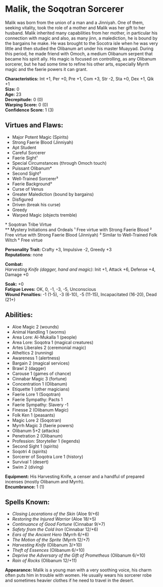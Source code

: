 # Malik, the Soqotran Sorcerer

Malik was born from the union of a man and a Jinniyah. One of them, seeking vitality, took the role of a mother and Malik was her gift to her husband. Malik inherited many capabilities from her mother, in particular his connection with magic and also, as many jinn, a malediction, he is bound by the bargains he make. He was brought to the Socotra isle when he was very little and then studied the Olibanum art under his master Muayyad. During this period, he made friend with Omoch, a medium Olibanum serpent that became his spirit ally. His magic is focused on controlling, as any Olibanum sorcerer, but he had some time to refine his other arts, especially Myrrh magic and the faerie powers it can grant.

**Characteristics:** Int +1, Per +0, Pre +1, Com +3, Str -2, Sta +0, Dex +1, Qik +1  
**Size:** 0  
**Age:** 23  
**Decrepitude:** 0 (0)  
**Warping Score:** 0 (0)  
**Confidence Score:** 1 (3)

## Virtues and Flaws:

- Major Potent Magic (Spirits)
- Strong Faerie Blood (Jinniyah)
- Apt Student
- Careful Sorcerer
- Faerie Sight¹
- Special Circumstances (through Omoch touch)
- Puissant Olibanum*
- Second Sight²
- Well-Trained Sorcerer³
- Faerie Background°
- Curse of Venus
- Greater Malediction (bound by bargains)
- Disfigured
- Driven (break his curse)
- Greedy
- Warped Magic (objects tremble)

\* Soqotran Tribe Virtue  
** Mystery Initiations and Ordeals
¹ Free virtue with Strong Faerie Blood
² Free virtue with Strong Faerie Blood (Jinniyah)
³ Similar to Well-Trained Folk Witch
° Free virtue

**Personality Trait:** Crafty +3, Impulsive -2, Greedy +3  
**Reputations:** none

**Combat:**  
*Harvesting Knife (dagger, hand and magic)*: Init +1, Attack +6, Defense +4, Damage +0  

**Soak:** +0  
**Fatigue Leves:** OK, 0, -1, -3, -5, Unconscious  
**Wound Penalties:** -1 (1-5), -3 (6-10), -5 (11-15), Incapacitated (16-20), Dead (21+)

## Abilities:

+ Aloe Magic 2 (wounds)
+ Animal Handling 1 (worms)
+ Area Lore: Al-Mukalla 1 (people)
+ Area Lore: Soqotra 1 (magical creatures)
+ Artes Liberales 2 (ceremonial magic)
+ Atheltics 2 (running)
+ Awareness 1 (alertness)
+ Bargain 2 (magical services)
+ Brawl 2 (dagger)
+ Carouse 1 (games of chance)
+ Cinnabar Magic 3 (fortune)
+ Concentration 1 (Olibanum)
+ Etiquette 1 (other magicians)
+ Faerie Lore 1 (Soqotran)
+ Faerie Sympathy: Pacts 1
+ Faerie Sympathy: Slavery -1
+ Finesse 2 (Olibanum Magic)
+ Folk Ken 1 (peasants)
+ Magic Lore 2 (Soqotran)
+ Myrrh Magic 3 (faerie powers)
+ Olibanum 5+2 (attacks)
+ Penetration 2 (Olibanum)
+ Profession: Storyteller 1 (legends)
+ Second Sight 1 (spirits)
+ Soqotri 4 (spirits)
+ Sorcerer of Soqotra Lore 1 (history)
+ Survival 1 (desert)
+ Swim 2 (diving)

**Equipment:** His Harvesting Knife, a censer and a handful of prepared incenses (mostly Olibanum and Myrrh).  
**Encumbrance:** 1 (1)

## Spells Known:

+ *Closing Lacerations of the Skin* (Aloe 9/+6)
+ *Restoring the Injured Warrior* (Aloe 18/+5)
+ *Continuance of Good Fortune* (Cinnabar 9/+7)
+ *Safety from the Cold Iron* (Cinnabar 12/+6)
+ *Ears of the Ancient Hero* (Myrrh 6/+6)
+ *The Motion of the Sprite* (Myrrh 12/+7)
+ *Harvesting Knife* (Olibanum 3/+10)
+ *Theft of Essences* (Olibanum 6/+10)
+ *Deprive the Adversary of the Gift of Prometheus* (Olibanum 6/+10)
+ *Rain of Rocks* (Olibanum 12/+11)

**Appearance:** Malik is a young man with a very soothing voice, his charm often puts him in trouble with women. He usually wears his sorcerer robe and sometimes heavier clothes if he need to travel in the desert.  
